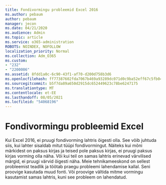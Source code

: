 ```yaml
---
title: Fondivormingu probleemid Excel 2016
ms.author: pebaum
author: pebaum
manager: jecon
ms.date: 04/21/2020
ms.audience: Admin
ms.topic: article
ms.service: o365-administration
ROBOTS: NOINDEX, NOFOLLOW
localization_priority: Normal
ms.collection: Adm_O365
ms.custom:
- "232"
- "2200006"
ms.assetid: 8fdd1a0c-6c90-43f1-af70-d200d758b3d6
ms.openlocfilehash: ff77387602fda7067b469a93289dc071d0c9ba52eff67c5fb04f4426e4034eaf
ms.sourcegitcommit: b5f7da89a650d2915dc652449623c78be6247175
ms.translationtype: MT
ms.contentlocale: et-EE
ms.lasthandoff: 08/05/2021
ms.locfileid: "54068196"
---
```

# <a name="font-formatting-problems-in-excel"></a>Fondivormingu probleemid Excel

Kui Excel 2016, ei pruugi fondivorming lahtris õigesti olla. See võib juhtuda siis, kui lahter sisaldab mitut tüüpi fondivormingut. Näiteks kui mõni märkidest on paksus kirjas ja teised pole paksus kirjas, ei pruugi paksus kirjas vorming olla näha. Või kui teil on samas lahtris erinevad värvilised märgid, ei pruugi värvid õigesti näha. Meie tehnikameeskond on sellest probleemist teadlik ja töötab praegu probleemi lahendamise kallal. Seni proovige kasutada muud fonti. Või proovige vältida mitme vormingu kasutamist samas lahtris, kuni see probleem on lahendatud.
  